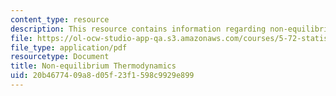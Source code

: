 ```yaml
---
content_type: resource
description: This resource contains information regarding non-equilibrium thermodynamics.
file: https://ol-ocw-studio-app-qa.s3.amazonaws.com/courses/5-72-statistical-mechanics-spring-2012/20b4677409a8d05f23f1598c9929e899_MIT5_72S12_master2.pdf
file_type: application/pdf
resourcetype: Document
title: Non-equilibrium Thermodynamics
uid: 20b46774-09a8-d05f-23f1-598c9929e899
---
```

